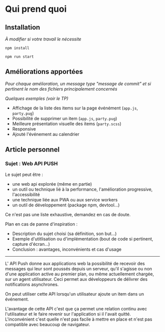 # Qui prend quoi

## Installation

_À modifier si votre travail le nécessite_

`npm install`

`npm run start`

## Améliorations apportées

_Pour chaque amélioration, un message type "message de commit" et si pertinent le nom des fichiers principalement concernés_

_Quelques exemples (voir le TP)_

- Affichage de la liste des items sur la page événément (`app.js`, `party.pug`)
- Possibilité de supprimer un item (`app.js`, `party.pug`)
- Meilleure présentation visuelle des items (`party.scss`)
- Responsive
- Ajouté l'événement au calendrier

## Article personnel

### Sujet : Web API PUSH

Le sujet peut être :

- une web api explorée (même en partie)
- un outil ou technique lié à la performance, l'amélioration progressive, l'accessibilité
- une technique liée aux PWA ou aux service workers
- un outil de développement (package npm, devtool...)

Ce n'est pas une liste exhaustive, demandez en cas de doute.

Plan en cas de panne d'inspiration :

- Description du sujet choisi (sa définition, son but...)
- Exemple d'utitlisation ou d'implémentation (bout de code si pertinent, capture d'écran...)
- Conclusion : avantages, inconvénients et cas d'usage

___

L' API Push donne aux applications web la possibilité de recevoir des messages qui leur sont poussés depuis un serveur, qu'il s'agisse ou non d'une application active au premier plan, ou même actuellement chargée, sur un agent utilisateur. Ceci permet aux développeurs de délivrer des notifications asynchrones.

On peut utiliser cette API lorsqu'un utilisateur ajoute un item dans un événement.

L'avantage de cette API c'est que ça permet une relation continu avec l'utilisateur et le faire revenir sur l'application si il l'avait quitté.
L'inconvénient c'est quelle n'est pas facile à mettre en place et n'est pas compatible avec beaucoup de navigateur.